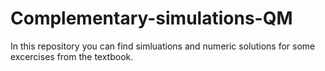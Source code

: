 # Complementary-simulations-QM
In this repository you can find simluations and numeric solutions for some excercises from the textbook.
